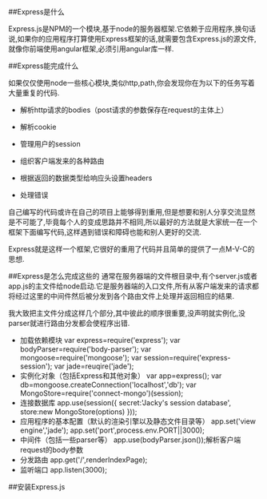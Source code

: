 ##Express是什么

Express.js是NPM的一个模块,基于node的服务器框架.它依赖于应用程序,换句话说,如果你的应用程序打算使用Express框架的话,就需要包含Express.js的源文件,就像你前端使用angular框架,必须引用angular库一样.

##Express能完成什么

如果仅仅使用node一些核心模块,类似http,path,你会发现你在为以下的任务写着大量重复的代码.

* 解析http请求的bodies（post请求的参数保存在request的主体上）

* 解析cookie

* 管理用户的session

* 组织客户端发来的各种路由

* 根据返回的数据类型给响应头设置headers

* 处理错误

自己编写的代码或许在自己的项目上能够得到重用,但是想要和别人分享交流显然是不可能了,毕竟每个人的变成思路并不相同,所以最好的方法就是大家统一在一个框架下面编写代码,这样遇到错误和障碍也能和别人更好的交流.

Express就是这样一个框架,它很好的重用了代码并且简单的提供了一点M-V-C的思想.

##Express是怎么完成这些的
通常在服务器端的文件根目录中,有个server.js或者app.js的主文件给node启动.它是服务器端的入口文件,所有从客户端发来的请求都将经过这里的中间件然后被分发到各个路由文件上处理并返回相应的结果.

我大致把主文件分成这样几个部分,其中彼此的顺序很重要,没声明就实例化,没parser就进行路由分发都会使程序出错.

* 加载依赖模块 
	 	var express=require('express');
	 	var bodyParser=require('body-parser');
	 	var mongoose=require('mongoose');
	 	var session=require('express-session');
	 	var jade=reuqire('jade');
* 实例化对象（包括Express和其他对象）
		var app=express();
		var db=mongoose.createConnection('localhost','db');
		var MongoStore=require('connect-mongo')(session);
* 连接数据库
		app.use(session({
			secret:'Jacky's session database',
			store:new MongoStore(options)
		}));
* 应用程序的基本配置（默认的渲染引擎以及静态文件目录等）
		app.set('view engine','jade');
		app.set('port',process.env.PORT||3000);
* 中间件（包括一些parser等）
		app.use(bodyParser.json());解析客户端request的body参数
* 分发路由
		app.get('/',renderIndexPage);
* 监听端口
		app.listen(3000);

##安装Express.js









































































 